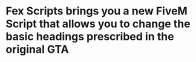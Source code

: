 # Fex Scripts brings you a new FiveM Script that allows you to change the basic headings prescribed in the original GTA


